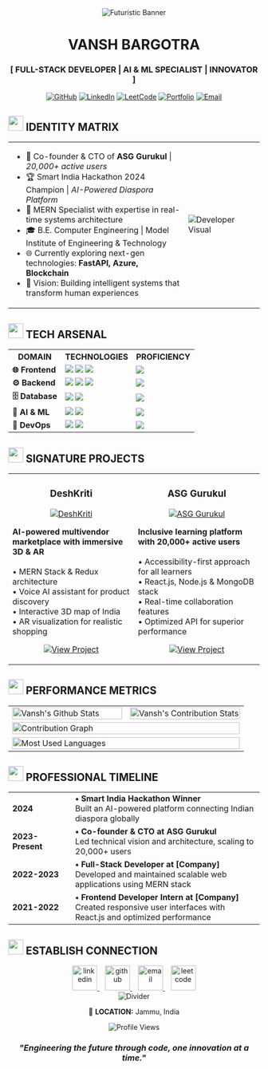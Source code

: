 <!-- HEADER SECTION -->
<div align="center">
  <img src="https://source.unsplash.com/1600x400/?cyberpunk,futuristic,tech" alt="Futuristic Banner"/>
  <h1>VANSH BARGOTRA</h1>
  <h3>[ FULL-STACK DEVELOPER | AI & ML SPECIALIST | INNOVATOR ]</h3>
  
  [![GitHub](https://img.shields.io/badge/GitHub-%2312100E.svg?style=for-the-badge&logo=github&logoColor=white)](https://github.com/VanshSharma07)
  [![LinkedIn](https://img.shields.io/badge/LinkedIn-%230077B5.svg?style=for-the-badge&logo=linkedin&logoColor=white)](https://www.linkedin.com/in/vansh-bargotra-895371261/)
  [![LeetCode](https://img.shields.io/badge/LeetCode-000000?style=for-the-badge&logo=LeetCode&logoColor=white)](https://leetcode.com/u/vanshbargotra07/)
  [![Portfolio](https://img.shields.io/badge/Portfolio-%23000000.svg?style=for-the-badge&logo=firefox&logoColor=FF7139)](https://github.com/VanshSharma07)
  [![Email](https://img.shields.io/badge/Email-D14836?style=for-the-badge&logo=gmail&logoColor=white)](mailto:portfoliovansh@gmail.com)
</div>

<!-- ABOUT ME SECTION - WITH VISUAL ELEMENTS -->
## <img src="https://raw.githubusercontent.com/Tarikul-Islam-Anik/Animated-Fluent-Emojis/master/Emojis/People%20with%20professions/Man%20Technologist%20Light%20Skin%20Tone.png" width="30px"> IDENTITY MATRIX

<table>
  <tr>
    <td width="70%">
      <ul>
        <li>🚀 Co-founder & CTO of <b>ASG Gurukul</b> | <i>20,000+ active users</i></li>
        <li>🏆 Smart India Hackathon 2024 Champion | <i>AI-Powered Diaspora Platform</i></li>
        <li>🎯 MERN Specialist with expertise in real-time systems architecture</li>
        <li>🎓 B.E. Computer Engineering | Model Institute of Engineering & Technology</li>
        <li>🌐 Currently exploring next-gen technologies: <b>FastAPI, Azure, Blockchain</b></li>
        <li>🔮 Vision: Building intelligent systems that transform human experiences</li>
      </ul>
    </td>
    <td width="30%">
      <img src="https://source.unsplash.com/400x300/?hologram,developer" alt="Developer Visual"/>
    </td>
  </tr>
</table>

<!-- SKILLS MATRIX - VISUALIZED AS A FUTURISTIC INTERFACE -->
## <img src="https://raw.githubusercontent.com/Tarikul-Islam-Anik/Animated-Fluent-Emojis/master/Emojis/Objects/Hammer%20and%20Wrench.png" width="30px"> TECH ARSENAL

<div align="center">
  <table>
    <tr>
      <th>DOMAIN</th>
      <th>TECHNOLOGIES</th>
      <th>PROFICIENCY</th>
    </tr>
    <tr>
      <td><b>🌐 Frontend</b></td>
      <td>
        <img src="https://img.shields.io/badge/React-61DAFB?style=for-the-badge&logo=react&logoColor=black" />
        <img src="https://img.shields.io/badge/Tailwind-38B2AC?style=for-the-badge&logo=tailwind-css&logoColor=white" />
        <img src="https://img.shields.io/badge/Bootstrap-7952B3?style=for-the-badge&logo=bootstrap&logoColor=white" />
      </td>
      <td>
        <img src="https://progress-bar.dev/95/?width=200&color=61DAFB" />
      </td>
    </tr>
    <tr>
      <td><b>⚙️ Backend</b></td>
      <td>
        <img src="https://img.shields.io/badge/Node.js-339933?style=for-the-badge&logo=node.js&logoColor=white" />
        <img src="https://img.shields.io/badge/Express-000000?style=for-the-badge&logo=express&logoColor=white" />
        <img src="https://img.shields.io/badge/FastAPI-009688?style=for-the-badge&logo=fastapi&logoColor=white" />
      </td>
      <td>
        <img src="https://progress-bar.dev/90/?width=200&color=339933" />
      </td>
    </tr>
    <tr>
      <td><b>🗄️ Database</b></td>
      <td>
        <img src="https://img.shields.io/badge/MongoDB-47A248?style=for-the-badge&logo=mongodb&logoColor=white" />
        <img src="https://img.shields.io/badge/MySQL-4479A1?style=for-the-badge&logo=mysql&logoColor=white" />
      </td>
      <td>
        <img src="https://progress-bar.dev/85/?width=200&color=47A248" />
      </td>
    </tr>
    <tr>
      <td><b>🧠 AI & ML</b></td>
      <td>
        <img src="https://img.shields.io/badge/TensorFlow-FF6F00?style=for-the-badge&logo=tensorflow&logoColor=white" />
        <img src="https://img.shields.io/badge/PyTorch-EE4C2C?style=for-the-badge&logo=pytorch&logoColor=white" />
      </td>
      <td>
        <img src="https://progress-bar.dev/80/?width=200&color=FF6F00" />
      </td>
    </tr>
    <tr>
      <td><b>🔌 DevOps</b></td>
      <td>
        <img src="https://img.shields.io/badge/Docker-2496ED?style=for-the-badge&logo=docker&logoColor=white" />
        <img src="https://img.shields.io/badge/Azure-0078D4?style=for-the-badge&logo=microsoft-azure&logoColor=white" />
      </td>
      <td>
        <img src="https://progress-bar.dev/75/?width=200&color=2496ED" />
      </td>
    </tr>
  </table>
</div>

<!-- PROJECTS SHOWCASE - WITH VISUAL CARDS -->
## <img src="https://raw.githubusercontent.com/Tarikul-Islam-Anik/Animated-Fluent-Emojis/master/Emojis/Travel%20and%20places/Rocket.png" width="30px"> SIGNATURE PROJECTS

<div align="center">
  <table>
    <tr>
      <td width="50%">
        <h3 align="center">DeshKriti</h3>
        <p align="center">
          <a href="https://github.com/VanshSharma07/DeshKriti">
            <img src="https://source.unsplash.com/500x300/?ecommerce,3d,ar" alt="DeshKriti"/>
          </a>
        </p>
        <p>
          <b>AI-powered multivendor marketplace with immersive 3D & AR</b>
          <br><br>
          • MERN Stack & Redux architecture<br>
          • Voice AI assistant for product discovery<br>
          • Interactive 3D map of India<br>
          • AR visualization for realistic shopping
        </p>
        <p align="center">
          <a href="https://github.com/VanshSharma07/DeshKriti">
            <img src="https://img.shields.io/badge/View_Project-2ea44f?style=for-the-badge" alt="View Project"/>
          </a>
        </p>
      </td>
      <td width="50%">
        <h3 align="center">ASG Gurukul</h3>
        <p align="center">
          <a href="https://github.com/VanshSharma07/ASG-Gurukul">
            <img src="https://source.unsplash.com/500x300/?education,learning,inclusive" alt="ASG Gurukul"/>
          </a>
        </p>
        <p>
          <b>Inclusive learning platform with 20,000+ active users</b>
          <br><br>
          • Accessibility-first approach for all learners<br>
          • React.js, Node.js & MongoDB stack<br>
          • Real-time collaboration features<br>
          • Optimized API for superior performance
        </p>
        <p align="center">
          <a href="https://github.com/VanshSharma07/ASG-Gurukul">
            <img src="https://img.shields.io/badge/View_Project-2ea44f?style=for-the-badge" alt="View Project"/>
          </a>
        </p>
      </td>
    </tr>
  </table>
</div>

<!-- GITHUB STATS - VISUALIZED IN A FUTURISTIC WAY -->
## <img src="https://raw.githubusercontent.com/Tarikul-Islam-Anik/Animated-Fluent-Emojis/master/Emojis/Objects/Bar%20Chart.png" width="30px"> PERFORMANCE METRICS

<div align="center">
  <table>
    <tr>
      <td width="50%">
        <img width="100%" src="https://github-readme-stats.vercel.app/api?username=VanshSharma07&show_icons=true&theme=radical&hide_border=true&bg_color=0D1117" alt="Vansh's Github Stats"/>
      </td>
      <td width="50%">
        <img width="100%" src="https://github-readme-streak-stats.herokuapp.com/?user=VanshSharma07&theme=radical&hide_border=true&background=0D1117" alt="Vansh's Contribution Stats"/>
      </td>
    </tr>
    <tr>
      <td colspan="2">
        <img width="100%" src="https://github-readme-activity-graph.vercel.app/graph?username=VanshSharma07&bg_color=0D1117&color=E05397&line=E05397&point=FFFFFF&hide_border=true" alt="Contribution Graph"/>
      </td>
    </tr>
    <tr>
      <td colspan="2">
        <img width="100%" src="https://github-readme-stats.vercel.app/api/top-langs/?username=VanshSharma07&layout=compact&theme=radical&hide_border=true&bg_color=0D1117" alt="Most Used Languages"/>
      </td>
    </tr>
  </table>
</div>

<!-- TIMELINE OF CAREER - VISUALIZED -->
## <img src="https://raw.githubusercontent.com/Tarikul-Islam-Anik/Animated-Fluent-Emojis/master/Emojis/Travel%20and%20places/Hourglass%20Done.png" width="30px"> PROFESSIONAL TIMELINE

<div align="center">
  <table>
    <tr>
      <td width="25%"><b>2024</b></td>
      <td width="75%">
        <b>• Smart India Hackathon Winner</b><br>
        Built an AI-powered platform connecting Indian diaspora globally
      </td>
    </tr>
    <tr>
      <td width="25%"><b>2023-Present</b></td>
      <td width="75%">
        <b>• Co-founder & CTO at ASG Gurukul</b><br>
        Led technical vision and architecture, scaling to 20,000+ users
      </td>
    </tr>
    <tr>
      <td width="25%"><b>2022-2023</b></td>
      <td width="75%">
        <b>• Full-Stack Developer at [Company]</b><br>
        Developed and maintained scalable web applications using MERN stack
      </td>
    </tr>
    <tr>
      <td width="25%"><b>2021-2022</b></td>
      <td width="75%">
        <b>• Frontend Developer Intern at [Company]</b><br>
        Created responsive user interfaces with React.js and optimized performance
      </td>
    </tr>
  </table>
</div>

<!-- CONNECT SECTION - WITH FUTURISTIC ELEMENTS -->
## <img src="https://raw.githubusercontent.com/Tarikul-Islam-Anik/Animated-Fluent-Emojis/master/Emojis/Hand%20gestures/Handshake.png" width="30px"> ESTABLISH CONNECTION

<div align="center">
  <a href="https://linkedin.com/in/vansh-bargotra-895371261/">
    <img height="50" src="https://img.icons8.com/nolan/64/linkedin.png" alt="linkedin"/>
  </a>&nbsp;&nbsp;
  <a href="https://github.com/VanshSharma07">
    <img height="50" src="https://img.icons8.com/nolan/64/github.png" alt="github"/>
  </a>&nbsp;&nbsp;
  <a href="mailto:portfoliovansh@gmail.com">
    <img height="50" src="https://img.icons8.com/nolan/64/gmail.png" alt="email"/>
  </a>&nbsp;&nbsp;
  <a href="https://leetcode.com/u/vanshbargotra07/">
    <img height="50" src="https://img.icons8.com/external-tal-revivo-color-tal-revivo/64/external-level-up-your-coding-skills-and-quickly-land-a-job-logo-color-tal-revivo.png" alt="leetcode"/>
  </a>
</div>

<div align="center">
  <img src="https://source.unsplash.com/1600x100/?circuit,neon" alt="Divider"/>
  <p>📍 <b>LOCATION:</b> Jammu, India</p>
  <p>
    <img src="https://komarev.com/ghpvc/?username=VanshSharma07&label=PROFILE+VIEWS&style=for-the-badge&color=blueviolet" alt="Profile Views"/>
  </p>
  <h3><i>"Engineering the future through code, one innovation at a time."</i></h3>
</div>
